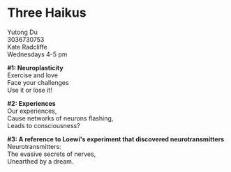 # Three Haikus

Yutong Du \
3036730753 \
Kate Radcliffe \
Wednesdays 4-5 pm

**#1: Neuroplasticity**\
Exercise and love \
Face your challenges \
Use it or lose it!

**#2: Experiences**\
Our experiences,\
Cause networks of neurons flashing,\
Leads to consciousness?

**#3: A reference to Loewi's experiment that discovered neurotransmitters**\
Neurotransmitters:\
The evasive secrets of nerves,\
Unearthed by a dream.
